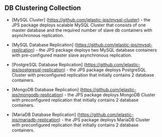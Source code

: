 
## DB Clustering Collection

- [MySQL Cluster] (https://github.com/jelastic-jps/mysql-cluster) - the JPS package deploys scalable MySQL Cluster that consists of one master database and the required number of slave db containers with asynchronous replication.

- [MySQL Database Replication] (https://github.com/jelastic-jps/mysql-replication) - the JPS package deploys two MySQL database containers with pre-configured master slave asynchronous replication.

- [PostgreSQL Database Replication] (https://github.com/jelastic-jps/postgresql-replication) - the JPS package deploys PostgreSQL Cluster with preconfigured replication that initially contains 2 database containers.

- [MongoDB Database Replication] (https://github.com/jelastic-jps/mongodb-replication) - the JPS package deploys MongoDB Cluster with preconfigured replication that initially contains 2 database containers. 

- [MariaDB Database Replication] (https://github.com/jelastic-jps/mariadb-replication) - the JPS package deploys MariaDB Cluster with preconfigured replication that initially contains 2 database containers.
